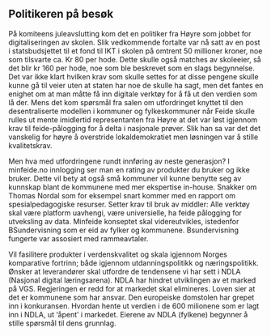 
## Politikeren på besøk

På komiteens juleavslutting kom det en politiker fra Høyre som jobbet for digitaliseringen av skolen. Slik vedkommende fortalte var nå satt av en post i statsbudsjettet til et fond til IKT i skolen på omtrent 50 millioner kroner, noe som tilsvarte ca. Kr 80 per hode. Dette skulle også matches av skoleeier, så det blir kr 160 per hode, noe som ble beskrevet som en slags begynnelse. Det var ikke klart hvilken krav som skulle settes for at disse pengene skulle kunne gå til veier uten at staten har noe de skulle ha sagt, men det fantes en enighet om at man måtte få inn digitale verktøy for å få ut den verdien som lå der. Mens det kom spørsmål fra salen om utfordringet knyttet til den desentraliserte modellen i kommuner og fylkeskommuner når Feide skulle rulles ut mente imidlertid representanten fra Høyre at det var løst igjennom krav til feide-pålogging for å delta i nasjonale prøver. Slik han sa var det det vanskelig for høyre å overstride lokaldemokratiet men løsningen var å stille kvalitetskrav.


Men hva med utfordringene rundt innføring av neste generasjon? I minfeide.no innlogging ser man en rating av produkter du bruker og ikke bruker. Dette vil bety at også små kommuner vil kunne benytte seg av kunnskap blant de kommunene med mer ekspertise in-house.
Snakker om Thomas Nordal som for eksempel snart kommer med en rapport om spesialpedagogiske resurser.
Setter krav til bruk av middler:  Alle verktøy skal være platform uavhengi, være universielle, ha feide pålogging for utveksling av data. Minfeide konseptet skal videreutvikles, istedenfor BSundervisning som er eid av fylker og kommunene. Bsundervisning fungerte var assosiert med rammeavtaler.

Vil fasilitere produkter i verdenskvalitet og skala igjennom Norges komparative fortrinn; både igjennom utdanningspolitikk og næringspolitikk. Ønsker at leverandører skal utfordre de tendensene vi har sett i NDLA (Nasjonal digital læringsarena). NDLA har hindret utviklingen av et marked på VGS. Regjeringen er redd for at markedet skal elimineres. Loven sier at det er kommunene som har ansvar. Den europeiske domstolen har grepet inn i konkuransen. Hvordan hente ut verdien i de 600 milionene som er lagt inn i NDLA, ut ‘åpent’ i markedet. Eierene av NDLA (fylkene) begynner å stille spørsmål til dens grunnlag.
